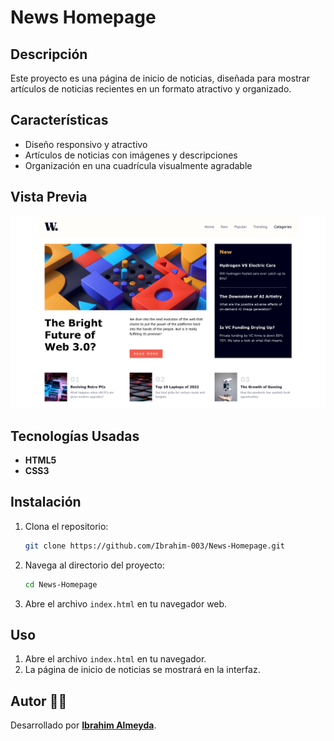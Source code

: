 # News Homepage

## Descripción

Este proyecto es una página de inicio de noticias, diseñada para mostrar artículos de noticias recientes en un formato atractivo y organizado.

## Características

- Diseño responsivo y atractivo
- Artículos de noticias con imágenes y descripciones
- Organización en una cuadrícula visualmente agradable

## Vista Previa

![Captura del Proyecto](./src/assets/desktop-preview.png)

## Tecnologías Usadas

- **HTML5**
- **CSS3**

## Instalación

1. Clona el repositorio:
    ```bash
    git clone https://github.com/Ibrahim-003/News-Homepage.git
    ```

2. Navega al directorio del proyecto:
    ```bash
    cd News-Homepage
    ```

3. Abre el archivo `index.html` en tu navegador web.

## Uso

1. Abre el archivo `index.html` en tu navegador.
2. La página de inicio de noticias se mostrará en la interfaz.

## Autor 👨‍💻

Desarrollado por **[Ibrahim Almeyda](https://github.com/Ibrahim-003)**.
